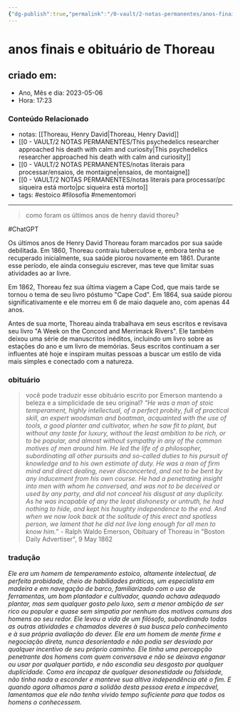 ```yaml
---
{"dg-publish":true,"permalink":"/0-vault/2-notas-permanentes/anos-finais-e-obituario-de-thoreau/","tags":["permanente","estoico","filosofia","mementomori","ChatGPT"],"dgHomeLink":true,"dgShowLocalGraph":true,"dgShowFileTree":true,"dgEnableSearch":true,"noteIcon":""}
---
```


# anos finais e obituário de Thoreau

## criado em: 
-  Ano, Mês e dia: 2023-05-06
- Hora: 17:23

### Conteúdo Relacionado
- notas: [[Thoreau, Henry David\|Thoreau, Henry David]]
- [[0 - VAULT/2 NOTAS PERMANENTES/This psychedelics researcher approached his death with calm and curiosity\|This psychedelics researcher approached his death with calm and curiosity]]
- [[0 - VAULT/2 NOTAS PERMANENTES/notas literais para processar/ensaios, de montaigne\|ensaios, de montaigne]]
- [[0 - VAULT/2 NOTAS PERMANENTES/notas literais para processar/pc siqueira está morto\|pc siqueira está morto]]
- tags: #estoico #filosofia #mementomori 
---

> como foram os últimos anos de henry david thoreu?

#ChatGPT

Os últimos anos de Henry David Thoreau foram marcados por sua saúde debilitada. Em 1860, Thoreau contraiu tuberculose e, embora tenha se recuperado inicialmente, sua saúde piorou novamente em 1861. Durante esse período, ele ainda conseguiu escrever, mas teve que limitar suas atividades ao ar livre.

Em 1862, Thoreau fez sua última viagem a Cape Cod, que mais tarde se tornou o tema de seu livro póstumo "Cape Cod". Em 1864, sua saúde piorou significativamente e ele morreu em 6 de maio daquele ano, com apenas 44 anos.

Antes de sua morte, Thoreau ainda trabalhava em seus escritos e revisava seu livro "A Week on the Concord and Merrimack Rivers". Ele também deixou uma série de manuscritos inéditos, incluindo um livro sobre as estações do ano e um livro de memórias. Seus escritos continuam a ser influentes até hoje e inspiram muitas pessoas a buscar um estilo de vida mais simples e conectado com a natureza.

### obituário

> você pode traduzir esse obituário escrito por Emerson mantendo a beleza e a simplicidade de seu original? *"He was a man of stoic temperament, highly intellectual, of a perfect probity, full of practical skill, an expert woodsman and boatman, acquainted with the use of tools, a good planter and cultivator, when he saw fit to plant, but without any taste for luxury, without the least ambition to be rich, or to be popular, and almost without sympathy in any of the common motives of men around him. He led the life of a philosopher, subordinating all other pursuits and so-called duties to his pursuit of knowledge and to his own estimate of duty. He was a man of firm mind and direct dealing, never disconcerted, and not to be bent by any inducement from his own course. He had a penetrating insight into men with whom he conversed, and was not to be deceived or used by any party, and did not conceal his disgust at any duplicity. As he was incapable of any the least dishonesty or untruth, he had nothing to hide, and kept his haughty independence to the end. And when we now look back at the solitude of this erect and spotless person, we lament that he did not live long enough for all men to know him.*" - Ralph Waldo Emerson, Obituary of Thoreau in "Boston Daily Advertiser", 9 May 1862

### tradução

*Ele era um homem de temperamento estoico, altamente intelectual, de perfeita probidade, cheio de habilidades práticas, um especialista em madeira e em navegação de barco, familiarizado com o uso de ferramentas, um bom plantador e cultivador, quando achava adequado plantar, mas sem qualquer gosto pelo luxo, sem a menor ambição de ser rico ou popular e quase sem simpatia por nenhum dos motivos comuns dos homens ao seu redor. Ele levou a vida de um filósofo, subordinando todas as outras atividades e chamados deveres à sua busca pelo conhecimento e à sua própria avaliação do dever. Ele era um homem de mente firme e negociação direta, nunca desorientado e não podia ser desviado por qualquer incentivo de seu próprio caminho. Ele tinha uma percepção penetrante dos homens com quem conversava e não se deixava enganar ou usar por qualquer partido, e não escondia seu desgosto por qualquer duplicidade. Como era incapaz de qualquer desonestidade ou falsidade, não tinha nada a esconder e manteve sua altiva independência até o fim. E quando agora olhamos para a solidão desta pessoa ereta e impecável, lamentamos que ele não tenha vivido tempo suficiente para que todos os homens o conhecessem.*